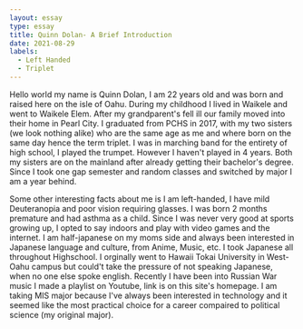 ```yaml
---
layout: essay
type: essay
title: Quinn Dolan- A Brief Introduction
date: 2021-08-29
labels:
  - Left Handed
  - Triplet
---
```

Hello world my name is Quinn Dolan, I am 22 years old and was born and raised here on the isle of Oahu. During my childhood I lived in Waikele and went to Waikele Elem. After my grandparent's fell ill our family moved into their home in Pearl City. I graduated from PCHS in 2017, with my two sisters (we look nothing alike) who are the same age as me and where born on the same day hence the term triplet. I was in marching band for the entirety of high school, I played the trumpet. However I haven't played in 4 years. Both my sisters are on the mainland after already getting their bachelor's degree. Since I took one gap semester and random classes and switched by major I am a year behind.

Some other interesting facts about me is I am left-handed, I have mild Deuteranopia and poor vision requiring glasses. I was born 2 months premature and had asthma as a child.
Since I was never very good at sports growing up, I opted to say indoors and play with video games and the internet.
I am half-japanese on my moms side and always been interested in Japanese language and culture, from Anime, Music, etc. I took Japanese all throughout Highschool.
I orginally went to Hawaii Tokai University in West-Oahu campus but could't take the pressure of not speaking Japanese, when no one else spoke english.
Recently I have been into Russian War music I made a playlist on Youtube, link is on this site's homepage.
I am taking MIS major because I've always been interested in technology and it seemed like the most practical choice for a career compaired to political science (my original major).
